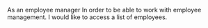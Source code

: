 As an employee manager
In order to be able to work with employee management.
I would like to access a list of employees.